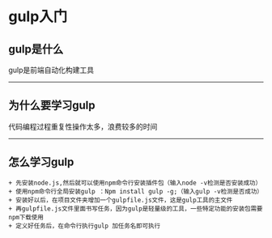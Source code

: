 # gulp入门
## gulp是什么
 gulp是前端自动化构建工具
 ***************
## 为什么要学习gulp
 代码编程过程重复性操作太多，浪费较多的时间
 ***************
## 怎么学习gulp
	+ 先安装node.js,然后就可以使用npm命令行安装插件包（输入node -v检测是否安装成功）
	+ 使用npm命令行全局安装gulp ：Npm install gulp -g;（输入gulp -v检测是否成功）
	+ 安装好以后，在项目文件夹增加一个gulpfile.js文件，这是gulp工具的主文件
	+ 再gulpfile.js文件里面书写任务，因为gulp是轻量级的工具，一些特定功能的安装包需要npm下载使用
	+ 定义好任务后，在命令行执行gulp 加任务名即可执行